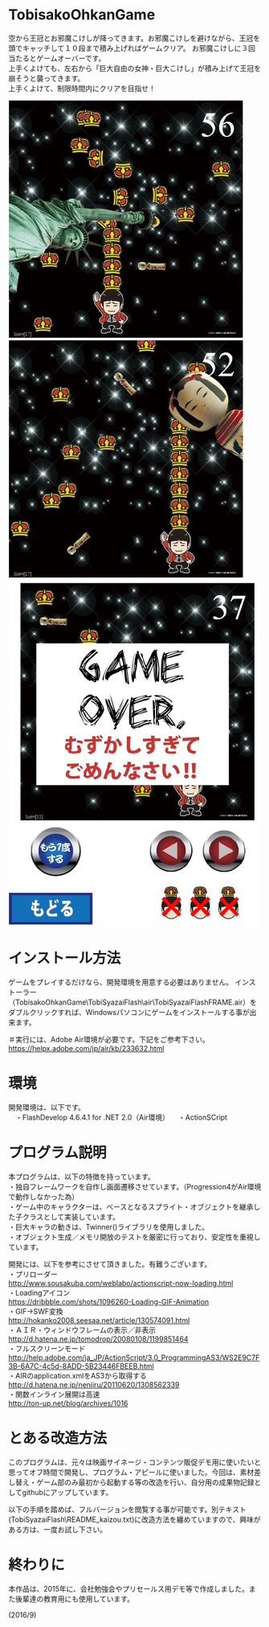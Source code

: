 # TobisakoOhkanGame
空から王冠とお邪魔こけしが降ってきます。お邪魔こけしを避けながら、王冠を頭でキャッチして１０段まで積み上げればゲームクリア。 お邪魔こけしに３回当たるとゲームオーバーです。  
上手くよけても、左右から「巨大自由の女神・巨大こけし」が積み上げて王冠を崩そうと襲ってきます。  
上手くよけて、制限時間内にクリアを目指せ！  

![ss1](./ohkan_ss_1.jpg)
![ss2](./ohkan_ss_2.jpg)
![ss3](./ohkan_ss_3.jpg)

# インストール方法

ゲームをプレイするだけなら、開発環境を用意する必要はありません。
インストーラー（TobisakoOhkanGame\TobiSyazaiFlash\air\TobiSyazaiFlashFRAME.air）をダブルクリックすれば、Windowsパソコンにゲームをインストールする事が出来ます。

＃実行には、Adobe Air環境が必要です。下記をご参考下さい。
<https://helpx.adobe.com/jp/air/kb/233632.html>

# 環境
開発環境は、以下です。  
　・FlashDevelop 4.6.4.1 for .NET 2.0（Air環境）
　・ActionSCript

# プログラム説明
本プログラムは、以下の特徴を持っています。  
・独自フレームワークを自作し画面遷移させています。（Progression4がAir環境で動作しなかった為）  
・ゲーム中のキャラクターは、ベースとなるスプライト・オブジェクトを継承した子クラスとして実装しています。  
・巨大キャラの動きは、Twinner()ライブラリを使用しました。  
・オブジェクト生成／メモリ開放のテストを厳密に行っており、安定性を重視しています。  

開発には、以下を参考にさせて頂きました。有難うございます。  
・プリローダー  
<http://www.sousakuba.com/weblabo/actionscript-now-loading.html>  
・Loadingアイコン  
<https://dribbble.com/shots/1096260-Loading-GIF-Animation>  
・GIF->SWF変換  
<http://hokanko2008.seesaa.net/article/130574091.html>  
・ＡＩＲ・ウィンドウフレームの表示／非表示  
<http://d.hatena.ne.jp/tomodrop/20080108/1199851464>  
・フルスクリーンモード  
<http://help.adobe.com/ja_JP/ActionScript/3.0_ProgrammingAS3/WS2E9C7F3B-6A7C-4c5d-8ADD-5B23446FBEEB.html>  
・AIRのapplication.xmlをAS3から取得する  
<http://d.hatena.ne.jp/nenjiru/20110620/1308562339>  
・関数インライン展開は高速  
<http://ton-up.net/blog/archives/1016>  

# とある改造方法
このプログラムは、元々は映画サイネージ・コンテンツ販促デモ用に使いたいと思ってオフ時間で開発し、プログラム・アピールに使いました。今回は、素材差し替え・ゲーム部のみ最初から起動する等の改造を行い、自分用の成果物記録としてgithubにアップしています。

以下の手順を踏めば、フルバージョンを閲覧する事が可能です。別テキスト(TobiSyazaiFlash\README_kaizou.txt)に改造方法を纏めていますので、興味がある方は、一度お試し下さい。  

# 終わりに
本作品は、2015年に、会社勉強会やプリセールス用デモ等で作成しました。また後輩達の教育用にも使用しています。  

(2016/9)
